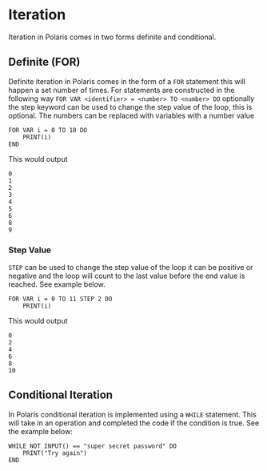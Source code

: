 # Iteration

Iteration in Polaris comes in two forms definite and conditional.

## Definite (FOR)

Definite iteration in Polaris comes in the form of a `FOR` statement this will happen a set number of times.
For statements are constructed in the following way `FOR VAR <identifier> = <number> TO <number> DO`
optionally the step keyword can be used to change the step value of the loop, this is optional. The numbers can be replaced with variables with a number value
```
FOR VAR i = 0 TO 10 DO
    PRINT(i)
END
```
This would output
```
0
1
2
3
4
5
6
8
9
```
### Step Value

`STEP` can be used to change the step value of the loop it can be positive or negative and the loop will count to the last value before the end value is reached. See example below.
```
FOR VAR i = 0 TO 11 STEP 2 DO
    PRINT(i)
```
This would output
```
0
2
4
6
8
10
```

## Conditional Iteration

In Polaris conditional iteration is implemented using a `WHILE` statement. This will take in an operation and completed the code if the condition is true. See the example below:
```
WHILE NOT INPUT() == "super secret password" DO
    PRINT("Try again")
END
```

